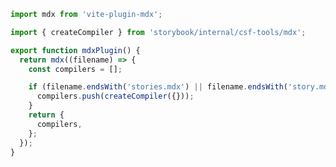 ```ts filename="mdx-plugin.ts" renderer="common" language="ts"
import mdx from 'vite-plugin-mdx';

import { createCompiler } from 'storybook/internal/csf-tools/mdx';

export function mdxPlugin() {
  return mdx((filename) => {
    const compilers = [];

    if (filename.endsWith('stories.mdx') || filename.endsWith('story.mdx')) {
      compilers.push(createCompiler({}));
    }
    return {
      compilers,
    };
  });
}
```
